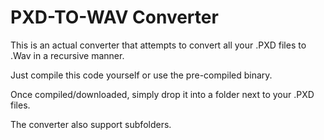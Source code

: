 # PXD-TO-WAV Converter

This is an actual converter that attempts to convert all your .PXD files to .Wav in a recursive manner.

Just compile this code yourself or use the pre-compiled binary.

Once compiled/downloaded, simply drop it into a folder next to your .PXD files.

The converter also support subfolders.

